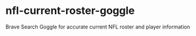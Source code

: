 # nfl-current-roster-goggle
Brave Search Goggle for accurate current NFL roster and player information
